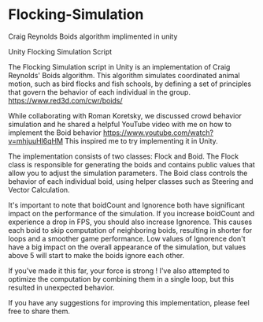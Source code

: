 # Flocking-Simulation
Craig Reynolds Boids algorithm implimented in unity

Unity Flocking Simulation Script

The Flocking Simulation script in Unity is an implementation of Craig Reynolds' Boids algorithm. This algorithm simulates coordinated animal motion, such as bird flocks and fish schools, by defining a set of principles that govern the behavior of each individual in the group.
https://www.red3d.com/cwr/boids/

While collaborating with Roman Koretsky, we discussed crowd behavior simulation and he shared a helpful YouTube video with me on how to implement the Boid behavior  https://www.youtube.com/watch?v=mhjuuHl6qHM 
This inspired me to try implementing it in Unity.

The implementation consists of two classes: Flock and Boid. The Flock class is responsible for generating the boids and contains public values that allow you to adjust the simulation parameters. The Boid class controls the behavior of each individual boid, using helper classes such as Steering and Vector Calculation.

It's important to note that boidCount and Ignorence both have significant impact on the performance of the simulation. If you increase boidCount and experience a drop in FPS, you should also increase Ignorence. This causes each boid to skip computation of neighboring boids, resulting in shorter for loops and a smoother game performance. Low values of Ignorence don't have a big impact on the overall appearance of the simulation, but values above 5 will start to make the boids ignore each other.

If you've made it this far, your force is strong ! 
I've also attempted to optimize the computation by combining them in a single loop, but this resulted in unexpected behavior.

If you have any suggestions for improving this implementation, please feel free to share them.
